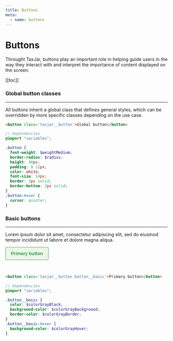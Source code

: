 ```yaml
---
title: Buttons
meta:
  - name: buttons
---
```


# Buttons

Throught TaxJar, buttons play an important role in helping guide users in the way they interact with and interpret the importance of content displayed on the screen.

[[toc]]

### Global button classes

---

All buttons inherit a global class that defines general styles, which can be overridden by more specific classes depending on the use case.

```html
<button class='taxjar__button'>Global button</button>
```

```scss
// Dependencies
@import "variables";

.button {
  font-weight: $weightMedium;
  border-radius: $radius;
  height: 40px;
  padding: 0 12px;
  color: white;
  font-size: 14px;
  border: 1px solid;
  border-bottom: 2px solid;
}
.button:hover {
  cursor: pointer;
}
```

### Basic buttons

---

Lorem ipsum dolor sit amet, consectetur adipiscing elit, sed do eiusmod tempor incididunt ut labore et dolore magna aliqua.

<button class='taxjar__button button__basic'>Primary button</button>

</br>

```html
<button class='taxjar__button button__basic'>Primary button</button>
```

```scss
// Dependencies
@import "variables";

.button__basic {
  color: $colorGrayBlack;
  background-color: $colorGrayBackground;
  border-color: $colorGrayBorder;
}
.button__basic:hover {
  background-color: $colorGrayHover;
}
```

<style>
.taxjar__button {
  background-color: #FAFAFA;
  height: 40px;
  padding: 4px 16px;
  border-radius: 3px;
  color: white;
  font-size: 14px;
  font-weight: 600;
  border: 1px solid;
  /* border-bottom: 2px solid; */
  transition: all .2s ease-in-out;
}

.taxjar__button:hover {
  cursor: pointer;
  transition: all .2s ease-in-out;
}

.button__basic {
  color: #399C47;
  background-color: #EBF6E9;
  border-color: #399C47;

}

.button__basic:hover {
  background-color: #CFEBCA;

}

</style>
